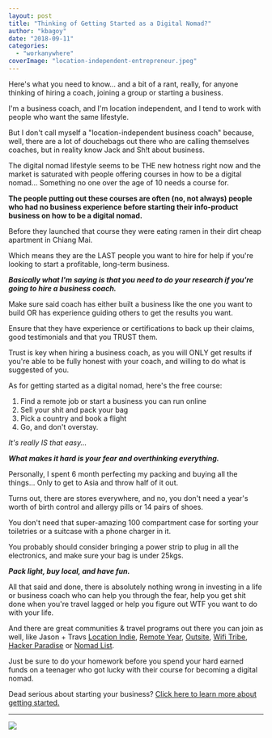 ```yaml
---
layout: post
title: "Thinking of Getting Started as a Digital Nomad?"
author: "kbagoy"
date: "2018-09-11"
categories: 
  - "workanywhere"
coverImage: "location-independent-entrepreneur.jpeg"
---
```


Here's what you need to know... and a bit of a rant, really, for anyone thinking of hiring a coach, joining a group or starting a business.

I'm a business coach, and I'm location independent, and I tend to work with people who want the same lifestyle.

But I don't call myself a "location-independent business coach" because, well, there are a lot of douchebags out there who are calling themselves coaches, but in reality know Jack and Sh!t about business.

The digital nomad lifestyle seems to be THE new hotness right now and the market is saturated with people offering courses in how to be a digital nomad... Something no one over the age of 10 needs a course for.

**The people putting out these courses are often (no, not always) people who had no business experience before starting their info-product business on how to be a digital nomad.**

Before they launched that course they were eating ramen in their dirt cheap apartment in Chiang Mai.

Which means they are the LAST people you want to hire for help if you're looking to start a profitable, long-term business.

_**Basically what I'm saying is that you need to do your research if you're going to hire a business coach.**_

Make sure said coach has either built a business like the one you want to build OR has experience guiding others to get the results you want.

Ensure that they have experience or certifications to back up their claims, good testimonials and that you TRUST them.

Trust is key when hiring a business coach, as you will ONLY get results if you're able to be fully honest with your coach, and willing to do what is suggested of you.

As for getting started as a digital nomad, here's the free course:

1. Find a remote job or start a business you can run online
2. Sell your shit and pack your bag
3. Pick a country and book a flight
4. Go, and don't overstay.

_It's really IS that easy..._

_**What makes it hard is your fear and overthinking everything.**_

Personally, I spent 6 month perfecting my packing and buying all the things... Only to get to Asia and throw half of it out.

Turns out, there are stores everywhere, and no, you don't need a year's worth of birth control and allergy pills or 14 pairs of shoes.

You don't need that super-amazing 100 compartment case for sorting your toiletries or a suitcase with a phone charger in it.

You probably should consider bringing a power strip to plug in all the electronics, and make sure your bag is under 25kgs.

_**Pack light, buy local, and have fun.**_

All that said and done, there is absolutely nothing wrong in investing in a life or business coach who can help you through the fear, help you get shit done when you're travel lagged or help you figure out WTF you want to do with your life.

And there are great communities & travel programs out there you can join as well, like Jason + Travs [Location Indie](//locationindie.com/), [Remote Year](http://www.remoteyear.com/general-application?referee=5132575), [Outsite](https://app.outsite.co/c/ZTCPA6UV), [Wifi Tribe](https://wifitribe.co/), [Hacker Paradise](https://www.hackerparadise.org/) or [Nomad List](//nomadlist.com).

Just be sure to do your homework before you spend your hard earned funds on a teenager who got lucky with their course for becoming a digital nomad.

Dead serious about starting your business? [Click here to learn more about getting started.](https://go.katebagoy.com/ebook)

* * *

![](images/Getting-Started-683x1024.png)

